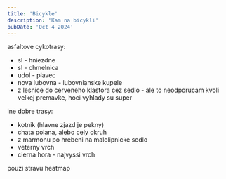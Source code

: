 ```yaml
---
title: 'Bicykle'
description: 'Kam na bicykli'
pubDate: 'Oct 4 2024'
---
```


asfaltove cykotrasy:
- sl - hniezdne
- sl - chmelnica
- udol - plavec
- nova lubovna - lubovnianske kupele
- z lesnice do cerveneho klastora cez sedlo - ale to neodporucam kvoli velkej premavke, hoci vyhlady su super

ine dobre trasy:
- kotnik (hlavne zjazd je pekny)
- chata polana, alebo cely okruh
- z marmonu po hrebeni na malolipnicke sedlo 
- veterny vrch
- cierna hora - najvyssi vrch

pouzi stravu heatmap